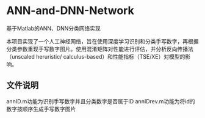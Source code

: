 # ANN-and-DNN-Network
基于Matlab的ANN、DNN分类网络实现

本项目实现了一个人工神经网络，旨在使用深度学习识别和分类手写数字，再根据分类参数重现手写数字图片。使用混淆矩阵对性能进行评估，并分析反向传播法（unscaled heruristic/ calculus-based）和性能指标（TSE/XE）对模型的影响。

## 文件说明
annID.m功能为识别手写数字并且分类数字是否属于ID
annIDrev.m功能为将id的数字按顺序生成手写数字图片
